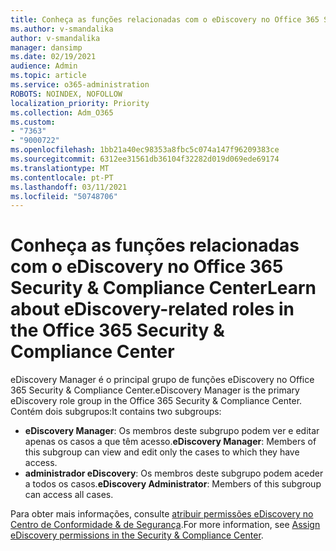 ```yaml
---
title: Conheça as funções relacionadas com o eDiscovery no Office 365 Security & Compliance Center
ms.author: v-smandalika
author: v-smandalika
manager: dansimp
ms.date: 02/19/2021
audience: Admin
ms.topic: article
ms.service: o365-administration
ROBOTS: NOINDEX, NOFOLLOW
localization_priority: Priority
ms.collection: Adm_O365
ms.custom:
- "7363"
- "9000722"
ms.openlocfilehash: 1bb21a40ec98353a8fbc5c074a147f96209383ce
ms.sourcegitcommit: 6312ee31561db36104f32282d019d069ede69174
ms.translationtype: MT
ms.contentlocale: pt-PT
ms.lasthandoff: 03/11/2021
ms.locfileid: "50748706"
---
```

# <a name="learn-about-ediscovery-related-roles-in-the-office-365-security--compliance-center"></a><span data-ttu-id="276c4-102">Conheça as funções relacionadas com o eDiscovery no Office 365 Security & Compliance Center</span><span class="sxs-lookup"><span data-stu-id="276c4-102">Learn about eDiscovery-related roles in the Office 365 Security & Compliance Center</span></span>

<span data-ttu-id="276c4-103">eDiscovery Manager é o principal grupo de funções eDiscovery no Office 365 Security & Compliance Center.</span><span class="sxs-lookup"><span data-stu-id="276c4-103">eDiscovery Manager is the primary eDiscovery role group in the Office 365 Security & Compliance Center.</span></span> <span data-ttu-id="276c4-104">Contém dois subgrupos:</span><span class="sxs-lookup"><span data-stu-id="276c4-104">It contains two subgroups:</span></span>

- <span data-ttu-id="276c4-105">**eDiscovery Manager**: Os membros deste subgrupo podem ver e editar apenas os casos a que têm acesso.</span><span class="sxs-lookup"><span data-stu-id="276c4-105">**eDiscovery Manager**: Members of this subgroup can view and edit only the cases to which they have access.</span></span>
- <span data-ttu-id="276c4-106">**administrador eDiscovery**: Os membros deste subgrupo podem aceder a todos os casos.</span><span class="sxs-lookup"><span data-stu-id="276c4-106">**eDiscovery Administrator**: Members of this subgroup can access all cases.</span></span>

<span data-ttu-id="276c4-107">Para obter mais informações, consulte [atribuir permissões eDiscovery no Centro de Conformidade & de Segurança](https://docs.microsoft.com/microsoft-365/compliance/assign-ediscovery-permissions).</span><span class="sxs-lookup"><span data-stu-id="276c4-107">For more information, see [Assign eDiscovery permissions in the Security & Compliance Center](https://docs.microsoft.com/microsoft-365/compliance/assign-ediscovery-permissions).</span></span>